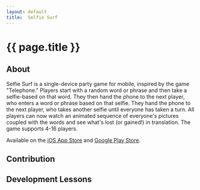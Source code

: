 ```yaml
---
layout:	default
title:	Selfie Surf
---
```


# {{ page.title }}

## About
Selfie Surf is a single-device party game for mobile, inspired by the game "Telephone." Players start with a random word or phrase and then take a selfie-based on that word. They then hand the phone to the next player, who enters a word or phrase based on that selfie. They hand the phone to the next player, who takes another selfie until everyone has taken a turn. All players can now watch an animated sequence of everyone's pictures coupled with the words and see what's lost (or gained!) in translation. The game supports 4-16 players.

Available on the [iOS App Store](https://itunes.apple.com/us/app/selfie-surf/id1248211292?ls=1&mt=8) and [Google Play Store](https://play.google.com/store/apps/details?id=com.Abi.SelfieSurf).
## Contribution

## Development Lessons
